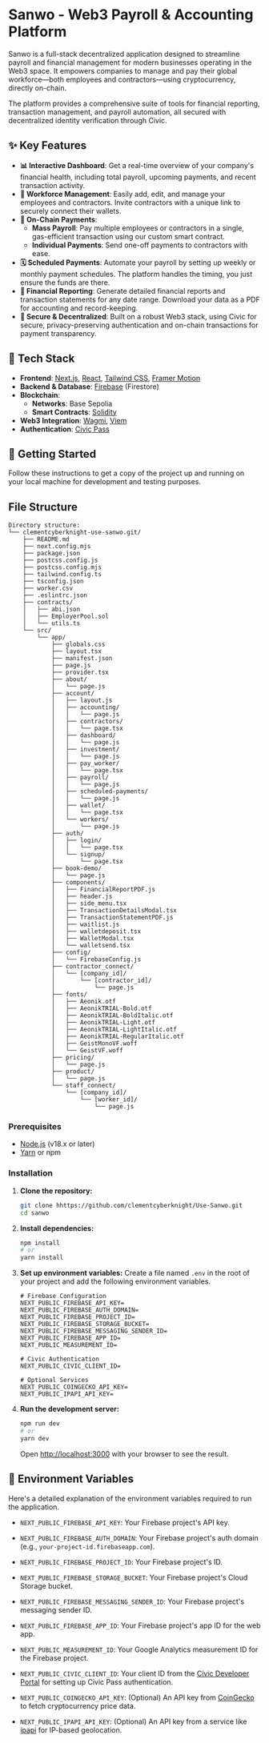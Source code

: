 # Sanwo - Web3 Payroll & Accounting Platform

Sanwo is a full-stack decentralized application designed to streamline payroll and financial management for modern businesses operating in the Web3 space. It empowers companies to manage and pay their global workforce—both employees and contractors—using cryptocurrency, directly on-chain.

The platform provides a comprehensive suite of tools for financial reporting, transaction management, and payroll automation, all secured with decentralized identity verification through Civic.

## ✨ Key Features

- **📊 Interactive Dashboard**: Get a real-time overview of your company's financial health, including total payroll, upcoming payments, and recent transaction activity.
- **👥 Workforce Management**: Easily add, edit, and manage your employees and contractors. Invite contractors with a unique link to securely connect their wallets.
- **💸 On-Chain Payments**:
  - **Mass Payroll**: Pay multiple employees or contractors in a single, gas-efficient transaction using our custom smart contract.
  - **Individual Payments**: Send one-off payments to contractors with ease.
- **🗓️ Scheduled Payments**: Automate your payroll by setting up weekly or monthly payment schedules. The platform handles the timing, you just ensure the funds are there.
- **📄 Financial Reporting**: Generate detailed financial reports and transaction statements for any date range. Download your data as a PDF for accounting and record-keeping.
- **🔐 Secure & Decentralized**: Built on a robust Web3 stack, using Civic for secure, privacy-preserving authentication and on-chain transactions for payment transparency.

## 🚀 Tech Stack

- **Frontend**: [Next.js](https://nextjs.org/), [React](https://reactjs.org/), [Tailwind CSS](https://tailwindcss.com/), [Framer Motion](https://www.framer.com/motion/)
- **Backend & Database**: [Firebase](https://firebase.google.com/) (Firestore)
- **Blockchain**:
  - **Networks**: Base Sepolia
  - **Smart Contracts**: [Solidity](https://soliditylang.org/)
- **Web3 Integration**: [Wagmi](https://wagmi.sh/), [Viem](https://viem.sh/)
- **Authentication**: [Civic Pass](https://auth.civic.com/dashboard)

## 🏁 Getting Started

Follow these instructions to get a copy of the project up and running on your local machine for development and testing purposes.

## File Structure


```
Directory structure:
└── clementcyberknight-use-sanwo.git/
    ├── README.md
    ├── next.config.mjs
    ├── package.json
    ├── postcss.config.js
    ├── postcss.config.mjs
    ├── tailwind.config.ts
    ├── tsconfig.json
    ├── worker.csv
    ├── .eslintrc.json
    ├── contracts/
    │   ├── abi.json
    │   ├── EmployerPool.sol
    │   └── utils.ts
    └── src/
        └── app/
            ├── globals.css
            ├── layout.tsx
            ├── manifest.json
            ├── page.js
            ├── provider.tsx
            ├── about/
            │   └── page.js
            ├── account/
            │   ├── layout.js
            │   ├── accounting/
            │   │   └── page.js
            │   ├── contractors/
            │   │   └── page.tsx
            │   ├── dashboard/
            │   │   └── page.js
            │   ├── investment/
            │   │   └── page.js
            │   ├── pay_worker/
            │   │   └── page.tsx
            │   ├── payroll/
            │   │   └── page.js
            │   ├── scheduled-payments/
            │   │   └── page.js
            │   ├── wallet/
            │   │   └── page.tsx
            │   └── workers/
            │       └── page.js
            ├── auth/
            │   ├── login/
            │   │   └── page.tsx
            │   └── signup/
            │       └── page.tsx
            ├── book-demo/
            │   └── page.js
            ├── components/
            │   ├── FinancialReportPDF.js
            │   ├── header.js
            │   ├── side_menu.tsx
            │   ├── TransactionDetailsModal.tsx
            │   ├── TransactionStatementPDF.js
            │   ├── waitlist.js
            │   ├── walletdeposit.tsx
            │   ├── WalletModal.tsx
            │   └── walletsend.tsx
            ├── config/
            │   └── FirebaseConfig.js
            ├── contractor_connect/
            │   └── [company_id]/
            │       └── [contractor_id]/
            │           └── page.js
            ├── fonts/
            │   ├── Aeonik.otf
            │   ├── AeonikTRIAL-Bold.otf
            │   ├── AeonikTRIAL-BoldItalic.otf
            │   ├── AeonikTRIAL-Light.otf
            │   ├── AeonikTRIAL-LightItalic.otf
            │   ├── AeonikTRIAL-RegularItalic.otf
            │   ├── GeistMonoVF.woff
            │   └── GeistVF.woff
            ├── pricing/
            │   └── page.js
            ├── product/
            │   └── page.js
            └── staff_connect/
                └── [company_id]/
                    └── [worker_id]/
                        └── page.js
```
  


### Prerequisites

- [Node.js](https://nodejs.org/) (v18.x or later)
- [Yarn](https://yarnpkg.com/) or npm

### Installation

1.  **Clone the repository:**

    ```bash
    git clone hhttps://github.com/clementcyberknight/Use-Sanwo.git
    cd sanwo
    ```

2.  **Install dependencies:**

    ```bash
    npm install
    # or
    yarn install
    ```

3.  **Set up environment variables:**
    Create a file named `.env` in the root of your project and add the following environment variables.

    ```env
    # Firebase Configuration
    NEXT_PUBLIC_FIREBASE_API_KEY=
    NEXT_PUBLIC_FIREBASE_AUTH_DOMAIN=
    NEXT_PUBLIC_FIREBASE_PROJECT_ID=
    NEXT_PUBLIC_FIREBASE_STORAGE_BUCKET=
    NEXT_PUBLIC_FIREBASE_MESSAGING_SENDER_ID=
    NEXT_PUBLIC_FIREBASE_APP_ID=
    NEXT_PUBLIC_MEASUREMENT_ID=

    # Civic Authentication
    NEXT_PUBLIC_CIVIC_CLIENT_ID=

    # Optional Services
    NEXT_PUBLIC_COINGECKO_API_KEY=
    NEXT_PUBLIC_IPAPI_API_KEY=
    ```

4.  **Run the development server:**
    ```bash
    npm run dev
    # or
    yarn dev
    ```
    Open [http://localhost:3000](http://localhost:3000) with your browser to see the result.

## 🔑 Environment Variables

Here's a detailed explanation of the environment variables required to run the application.

- `NEXT_PUBLIC_FIREBASE_API_KEY`: Your Firebase project's API key.
- `NEXT_PUBLIC_FIREBASE_AUTH_DOMAIN`: Your Firebase project's auth domain (e.g., `your-project-id.firebaseapp.com`).
- `NEXT_PUBLIC_FIREBASE_PROJECT_ID`: Your Firebase project's ID.
- `NEXT_PUBLIC_FIREBASE_STORAGE_BUCKET`: Your Firebase project's Cloud Storage bucket.
- `NEXT_PUBLIC_FIREBASE_MESSAGING_SENDER_ID`: Your Firebase project's messaging sender ID.
- `NEXT_PUBLIC_FIREBASE_APP_ID`: Your Firebase project's app ID for the web app.
- `NEXT_PUBLIC_MEASUREMENT_ID`: Your Google Analytics measurement ID for the Firebase project.

- `NEXT_PUBLIC_CIVIC_CLIENT_ID`: Your client ID from the [Civic Developer Portal](https://docs.civic.com/integration) for setting up Civic Pass authentication.

- `NEXT_PUBLIC_COINGECKO_API_KEY`: (Optional) An API key from [CoinGecko](https://www.coingecko.com/en/api) to fetch cryptocurrency price data.
- `NEXT_PUBLIC_IPAPI_API_KEY`: (Optional) An API key from a service like [ipapi](https://ipapi.co/) for IP-based geolocation.

